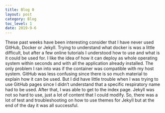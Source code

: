 ```yaml
---
title: Blog 0
layout: post
category: Blog
toc_level: 1
date: 2019-9-6
---
```


These past weeks have been interesting consider that I have never used GitHub, Docker or Jekyll. Trying to understand what docker is was a little difficult, but after a few online tutorials I understood how to use and what is it could be used for. I like the idea of how it can deploy as whole operating system within seconds and with all the application already installed. 
The only problem I ran into was if the container was compatible with my host system. GitHub was less confusing since there is so much material to explain how it can be used. But I did have little trouble when I was trying to use GitHub pages since I didn’t understand that a specific respiratory name had to be used. After that, I was able to get to the index page.  Jekyll was not so hard to use, just a lot of content that I could modify. 
So, there was a lot of test and troubleshooting on how to use themes for Jekyll but at the end of the day it was all successful.